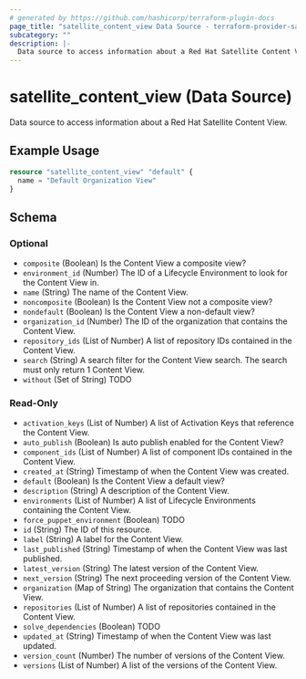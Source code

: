```yaml
---
# generated by https://github.com/hashicorp/terraform-plugin-docs
page_title: "satellite_content_view Data Source - terraform-provider-satellite"
subcategory: ""
description: |-
  Data source to access information about a Red Hat Satellite Content View.
---
```


# satellite_content_view (Data Source)

Data source to access information about a Red Hat Satellite Content View.

## Example Usage

```terraform
resource "satellite_content_view" "default" {
  name = "Default Organization View"
}
```

<!-- schema generated by tfplugindocs -->
## Schema

### Optional

- `composite` (Boolean) Is the Content View a composite view?
- `environment_id` (Number) The ID of a Lifecycle Environment to look for the Content View in.
- `name` (String) The name of the Content View.
- `noncomposite` (Boolean) Is the Content View not a composite view?
- `nondefault` (Boolean) Is the Content View a non-default view?
- `organization_id` (Number) The ID of the organization that contains the Content View.
- `repository_ids` (List of Number) A list of repository IDs contained in the Content View.
- `search` (String) A search filter for the Content View search. The search must only return 1 Content View.
- `without` (Set of String) TODO

### Read-Only

- `activation_keys` (List of Number) A list of Activation Keys that reference the Content View.
- `auto_publish` (Boolean) Is auto publish enabled for the Content View?
- `component_ids` (List of Number) A list of component IDs contained in the Content View.
- `created_at` (String) Timestamp of when the Content View was created.
- `default` (Boolean) Is the Content View a default view?
- `description` (String) A description of the Content View.
- `environments` (List of Number) A list of Lifecycle Environments containing the Content View.
- `force_puppet_environment` (Boolean) TODO
- `id` (String) The ID of this resource.
- `label` (String) A label for the Content View.
- `last_published` (String) Timestamp of when the Content View was last published.
- `latest_version` (String) The latest version of the Content View.
- `next_version` (String) The next proceeding version of the Content View.
- `organization` (Map of String) The organization that contains the Content View.
- `repositories` (List of Number) A list of repositories contained in the Content View.
- `solve_dependencies` (Boolean) TODO
- `updated_at` (String) Timestamp of when the Content View was last updated.
- `version_count` (Number) The number of versions of the Content View.
- `versions` (List of Number) A list of the versions of the Content View.

